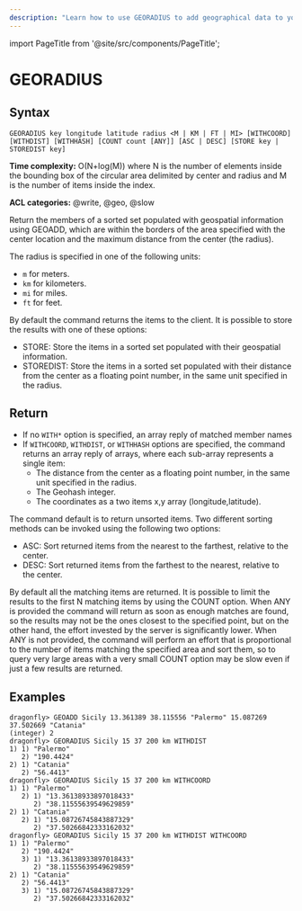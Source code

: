 ```yaml
---
description: "Learn how to use GEORADIUS to add geographical data to your Dragonfly database by defining latitude and longitude."
---
```


import PageTitle from '@site/src/components/PageTitle';

# GEORADIUS
 
<PageTitle title="GEORADIUS Command (Documentation) | Dragonfly" />

## Syntax

    GEORADIUS key longitude latitude radius <M | KM | FT | MI> [WITHCOORD] [WITHDIST] [WITHHASH] [COUNT count [ANY]] [ASC | DESC] [STORE key | STOREDIST key]

**Time complexity:** O(N+log(M)) where N is the number of elements inside the bounding box of the circular area delimited by center and radius and M is the number of items inside the index.

**ACL categories:** @write, @geo, @slow

Return the members of a sorted set populated with geospatial information using GEOADD, which are within the borders of the area specified with the center location and the maximum distance from the center (the radius).

The radius is specified in one of the following units:
- `m` for meters.
- `km` for kilometers.
- `mi` for miles.
- `ft` for feet.

By default the command returns the items to the client. It is possible to store the results with one of these options:

- STORE: Store the items in a sorted set populated with their geospatial information.
- STOREDIST: Store the items in a sorted set populated with their distance from the center as a floating point number, in the same unit specified in the radius.

## Return

  - If no `WITH*` option is specified, an array reply of matched member names
  - If `WITHCOORD`, `WITHDIST`, or `WITHHASH` options are specified, the command returns an array reply of arrays, where each sub-array represents a single item:
    - The distance from the center as a floating point number, in the same unit specified in the radius.
    - The Geohash integer.
    - The coordinates as a two items x,y array (longitude,latitude).

The command default is to return unsorted items. Two different sorting methods can be invoked using the following two options:

- ASC: Sort returned items from the nearest to the farthest, relative to the center.
- DESC: Sort returned items from the farthest to the nearest, relative to the center.

By default all the matching items are returned. It is possible to limit the results to the first N matching items by using the COUNT option. When ANY is provided the command will return as soon as enough matches are found, so the results may not be the ones closest to the specified point, but on the other hand, the effort invested by the server is significantly lower. When ANY is not provided, the command will perform an effort that is proportional to the number of items matching the specified area and sort them, so to query very large areas with a very small COUNT option may be slow even if just a few results are returned.

## Examples

```shell
dragonfly> GEOADD Sicily 13.361389 38.115556 "Palermo" 15.087269 37.502669 "Catania"
(integer) 2
dragonfly> GEORADIUS Sicily 15 37 200 km WITHDIST
1) 1) "Palermo"
   2) "190.4424"
2) 1) "Catania"
   2) "56.4413"
dragonfly> GEORADIUS Sicily 15 37 200 km WITHCOORD
1) 1) "Palermo"
   2) 1) "13.36138933897018433"
      2) "38.11555639549629859"
2) 1) "Catania"
   2) 1) "15.08726745843887329"
      2) "37.50266842333162032"
dragonfly> GEORADIUS Sicily 15 37 200 km WITHDIST WITHCOORD
1) 1) "Palermo"
   2) "190.4424"
   3) 1) "13.36138933897018433"
      2) "38.11555639549629859"
2) 1) "Catania"
   2) "56.4413"
   3) 1) "15.08726745843887329"
      2) "37.50266842333162032"
```
